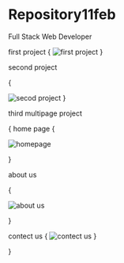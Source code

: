 # Repository11feb
Full Stack Web Developer 


first project
{
![first project](https://user-images.githubusercontent.com/124686068/221096041-9011270f-3128-4945-a54f-e69d748454f7.png)
}



second project

{

![secod project](https://user-images.githubusercontent.com/124686068/221096111-481e4608-a66a-42dc-9d6d-1ac0a01e268a.png)
}


third multipage project

{
 home page
 {
 
 
 ![homepage](https://user-images.githubusercontent.com/124686068/221096498-2fa8e03b-c261-4bc0-a89e-24e57f64148d.png)

 
 
 }
 
 about us
 
 {
 
 
 ![about us](https://user-images.githubusercontent.com/124686068/221096546-21103534-c1d9-4695-a96d-7bf4e3981108.png)

 
 
 }
 
 contect us
 {
 ![contect us](https://user-images.githubusercontent.com/124686068/221096573-388c44c5-337d-4ae5-92c3-f5370db264a1.png)
}













}
